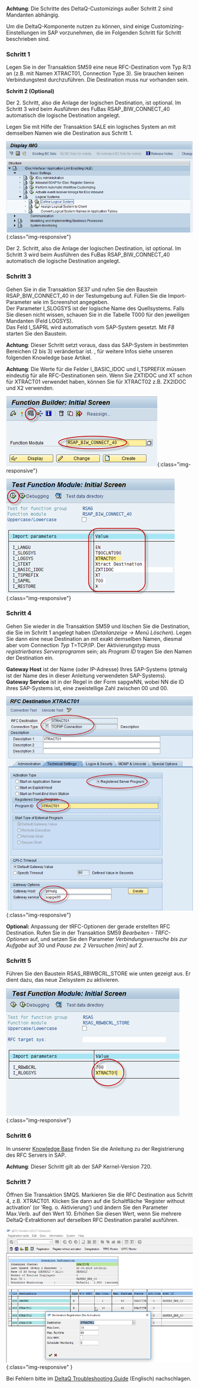 **Achtung**: Die Schritte des DeltaQ-Customizings außer Schritt 2 sind Mandanten abhängig.  

Um die DeltaQ-Komponente nutzen zu können, sind einige Customizing-Einstellungen im SAP vorzunehmen, die im Folgenden Schritt für Schritt beschrieben sind.

### Schritt 1<br>
Legen Sie in der Transaktion SM59 eine neue RFC-Destination vom Typ R/3 an (z.B. mit Namen XTRACT01, Connection Type 3). Sie brauchen keinen Verbindungstest durchzuführen. Die Destination muss nur vorhanden sein.

**Schritt 2 (Optional)**

Der 2. Schritt, also die Anlage der logischen Destination, ist optional. 
Im Schritt 3 wird beim Ausführen des FuBas RSAP_BIW_CONNECT_40 automatisch die logische Destination angelegt. 

Legen Sie mit Hilfe der Transaktion SALE ein logisches System an mit demselben Namen wie die Destination aus Schritt 1.

![DeltaQ-Customizing-01](/img/content/DeltaQ-Customizing-01.png){:class="img-responsive"}

Der 2. Schritt, also die Anlage der logischen Destination, ist optional. 
Im Schritt 3 wird beim Ausführen des FuBas RSAP_BIW_CONNECT_40 automatisch die logische Destination angelegt. 

### Schritt 3<br>
Gehen Sie in die Transaktion SE37 und rufen Sie den Baustein RSAP_BIW_CONNECT_40 in der Testumgebung auf. Füllen Sie die Import-Parameter wie im Screenshot angegeben. <br>
Der Parameter I_SLOGSYS ist der logische Name des Quellsystems. Falls Sie diesen nicht wissen, schauen Sie in die Tabelle T000 für den jeweiligen Mandanten (Feld LOGSYS). <br>
Das Feld I_SAPRL wird automatisch vom SAP-System gesetzt.
Mit *F8* starten Sie den Baustein.

**Achtung**: Dieser Schritt setzt voraus, dass das SAP-System in bestimmten Bereichen (2 bis 3) veränderbar ist. , für weitere Infos siehe unseren folgenden Knowledge base Artikel.

**Achtung**: Die Werte für die Felder I_BASIC_IDOC und I_TSPREFIX müssen eindeutig für alle RFC-Destinationen sein. 
Wenn Sie ZXTIDOC und XT schon für XTRACT01 verwendet haben, können Sie für XTRACT02 z.B. ZX2IDOC und X2 verwenden.

![DeltaQ-Customizing-02](/img/content/DeltaQ-Customizing-02.png){:class="img-responsive"}

![DeltaQ-Customizing-03](/img/content/DeltaQ-Customizing-03.png){:class="img-responsive"}

### Schritt 4<br>
Gehen Sie wieder in die Transaktion SM59 und löschen Sie die Destination, die Sie im Schritt 1 angelegt haben (*Detailanzeige -> Menü Löschen*). Legen Sie dann eine neue Destination an mit exakt demselben Namen, diesmal aber vom Connection *Typ* T=TCP/IP. Der Aktivierungstyp muss *registrierbares Serverprogramm* sein; als *Program ID* tragen Sie den Namen der Destination ein.

**Gateway Host** ist der Name (oder IP-Adresse) Ihres SAP-Systems (ptmalg ist der Name des in dieser Anleitung verwendeten SAP-Systems). <br>
**Gateway Service** ist in der Regel in der Form sapgwNN, wobei NN die ID ihres SAP-Systems ist, eine zweistellige Zahl zwischen 00 und 00.

![DeltaQ-Customizing-04](/img/content/DeltaQ-Customizing-04.png){:class="img-responsive"}

**Optional:** Anpassung der tRFC-Optionen der gerade erstellten RFC Destination. Rufen Sie in der Transaktion SM59  *Bearbeiten - TRFC-Optionen* auf, und setzen Sie den Parameter *Verbindungsversuche bis zur Aufgabe* auf 30 und *Pause zw. 2 Versuchen [min]* auf 2. 

### Schritt 5<br>
Führen Sie den Baustein RSAS_RBWBCRL_STORE wie unten gezeigt aus. Er dient dazu, das neue Zielsystem zu aktivieren.

![DeltaQ-Customizing-05](/img/content/DeltaQ-Customizing-05.png){:class="img-responsive"}

### Schritt 6<br>
In unserer [Knowledge Base](https://kb.theobald-software.com/sap/registering-rfc-server-in-sap-releases-in-kernel-release-720-and-higher) finden Sie die Anleitung zu der Registrierung des RFC Servers in SAP. 

**Achtung**: Dieser Schritt gilt ab der SAP Kernel-Version 720.

### Schritt 7<br>
Öffnen Sie Transaktion SMQS. Markieren Sie die RFC Destination aus Schritt 4, z.B. XTRACT01. Klicken Sie dann auf die Schaltfläche ‘Register without activation’ (or ‘Reg. o. Aktivierung’) und ändern Sie den Parameter Max.Verb. auf den Wert 10. Erhöhen Sie diesen Wert, wenn Sie mehrere DeltaQ-Extraktionen auf derselben RFC Destination parallel ausführen.

![DeltaQ-Customizing-06](/img/content/DeltaQ-Customizing-06.png){:class="img-responsive" }

Bei Fehlern bitte im [DeltaQ Troubleshooting Guide](https://kb.theobald-software.com/xtract-is/deltaq-troubleshooting-guide) (Englisch) nachschlagen.
